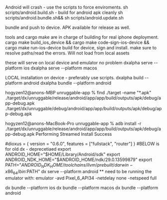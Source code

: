 Android will crash - use the scripts to force enviroments.
sh scripts/android.build.sh - build for android apk cleanly
sh scripts/android.bundle.sh&& sh scripts/android.update.sh

bundle and push to device. APK available for release as well.

tools and cargo make are in charge of building for real iphone deployment. 
cargo make build_ios_device && cargo make code-sign-ios-device && cargo make run-ios-device
build for device, sign and install.
make sure to resolve paths/read the errors.
Will not load from local assets 

these will serve on local device and emulator no problem 
dxalpha serve --platform ios
dxalpha serve --platform macos

LOCAL installation on device - preferably use scripts.
dxalpha build --platform android
dxalpha bundle --platform android

hogyzen12@anons-MBP unruggable-app % find ./target -name "*.apk"
./target/dx/unruggable/release/android/app/app/build/outputs/apk/debug/app-debug.apk
./target/dx/unruggable/debug/android/app/app/build/outputs/apk/debug/app-debug.apk

hogyzen12@anons-MacBook-Pro unruggable-app % adb install -r ./target/dx/unruggable/release/android/app/app/build/outputs/apk/debug/app-debug.apk
Performing Streamed Install
Success 

#dioxus = { version = "0.6.0", features = ["fullstack", "router"] }
#BELOW is for old dx - deprecetiaed
export ANDROID_HOME="$HOME/Library/Android/sdk"
export ANDROID_NDK_HOME="$ANDROID_HOME/ndk/29.0.13599879"
export PATH="$ANDROID_NDK_HOME/toolchains/llvm/prebuilt/darwin-x86_64/bin:$PATH"
dx serve --platform android
** need to be running the emulator with:
emulator -avd Pixel_6_API34  -netdelay none -netspeed full

dx bundle --platform ios
dx bundle --platform macos
dx bundle --platform android 

